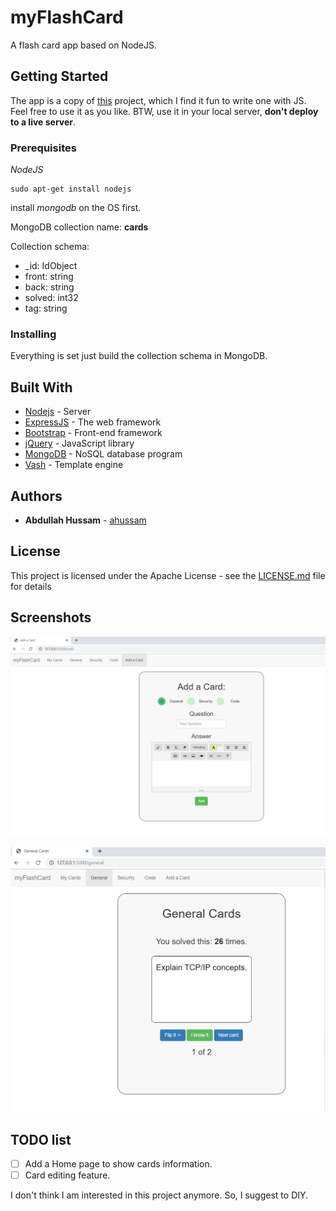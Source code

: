 # myFlashCard

A flash card app based on NodeJS. 

## Getting Started

The app is a copy of [this](https://github.com/jwasham/computer-science-flash-cards) project, which I find it fun to write one with JS. Feel free to use it as you like.  BTW, use it in your local server, **don't deploy to a live server**.

### Prerequisites

*NodeJS* 
```
sudo apt-get install nodejs
```
install *mongodb* on the OS first.

MongoDB collection name: **cards** 

Collection schema: 
* _id: IdObject
* front: string
* back: string 
* solved: int32 
* tag: string

### Installing

Everything is set just build the collection schema in MongoDB. 



## Built With

* [Nodejs](https://nodejs.org/en/) - Server
* [ExpressJS](https://expressjs.com/) - The web framework 
* [Bootstrap](https://getbootstrap.com/) - Front-end framework
* [jQuery](https://jquery.com/) - JavaScript library
* [MongoDB](https://www.mongodb.com/) - NoSQL database program
* [Vash](https://www.npmjs.com/package/vash) - Template engine



## Authors

* **Abdullah Hussam** - [ahussam](https://github.com/ahussam)


## License

This project is licensed under the Apache License  - see the [LICENSE.md](LICENSE.md) file for details

## Screenshots

![myFlashCard1.png](/images/myFlashCard1.png)

![myFlashCard2.png](/images/myFlashCard2.png)


## TODO list 

- [ ] Add a Home page to show cards information. 
- [ ] Card editing feature. 

I don't think I am interested in this project anymore. So, I suggest to DIY.

